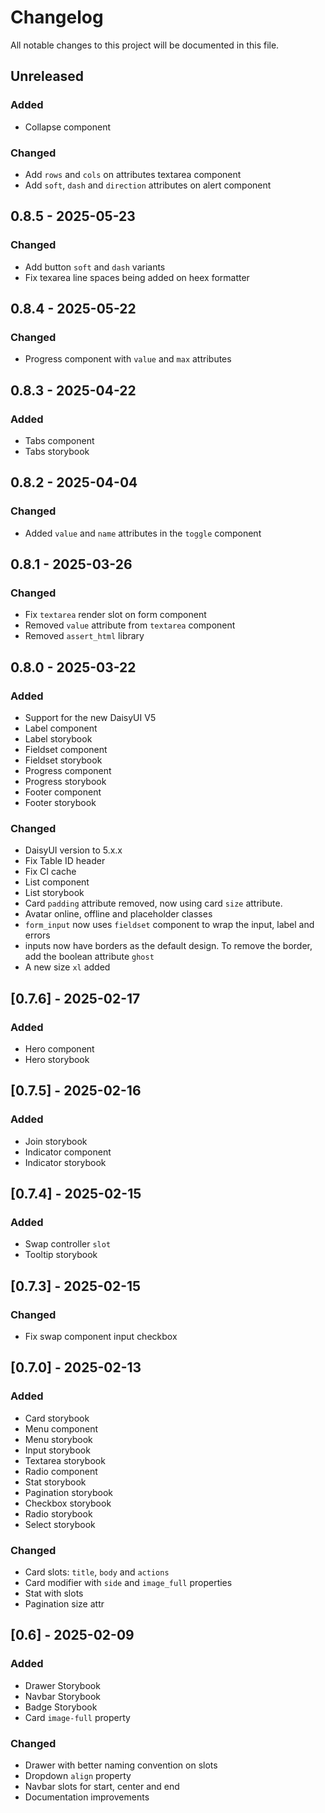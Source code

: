 # Changelog

All notable changes to this project will be documented in this file.

## Unreleased

### Added

- Collapse component

### Changed

- Add `rows` and `cols` on attributes textarea component
- Add `soft`, `dash` and `direction` attributes on alert component

## 0.8.5 - 2025-05-23

### Changed

- Add button `soft` and `dash` variants
- Fix texarea line spaces being added on heex formatter

## 0.8.4 - 2025-05-22

### Changed

- Progress component with `value` and `max` attributes

## 0.8.3 - 2025-04-22

### Added

- Tabs component
- Tabs storybook

## 0.8.2 - 2025-04-04

### Changed

- Added `value` and `name` attributes in the `toggle` component

## 0.8.1 - 2025-03-26

### Changed

- Fix `textarea` render slot on form component
- Removed `value` attribute from `textarea` component
- Removed `assert_html` library

## 0.8.0 - 2025-03-22

### Added

- Support for the new DaisyUI V5
- Label component
- Label storybook
- Fieldset component
- Fieldset storybook
- Progress component
- Progress storybook
- Footer component
- Footer storybook

### Changed

- DaisyUI version to 5.x.x
- Fix Table ID header
- Fix CI cache
- List component
- List storybook
- Card `padding` attribute removed, now using card `size` attribute.
- Avatar online, offline and placeholder classes
- `form_input` now uses `fieldset` component to wrap the input, label and errors
- inputs now have borders as the default design. To remove the border, add the boolean attribute `ghost`
- A new size `xl` added

## [0.7.6] - 2025-02-17

### Added

- Hero component
- Hero storybook

## [0.7.5] - 2025-02-16

### Added

- Join storybook
- Indicator component
- Indicator storybook

## [0.7.4] - 2025-02-15

### Added

- Swap controller `slot`
- Tooltip storybook

## [0.7.3] - 2025-02-15

### Changed

- Fix swap component input checkbox

## [0.7.0] - 2025-02-13

### Added

- Card storybook
- Menu component
- Menu storybook
- Input storybook
- Textarea storybook
- Radio component
- Stat storybook
- Pagination storybook
- Checkbox storybook
- Radio storybook
- Select storybook

### Changed

- Card slots: `title`, `body` and `actions`
- Card modifier with `side` and `image_full` properties
- Stat with slots
- Pagination size attr

## [0.6] - 2025-02-09

### Added

- Drawer Storybook
- Navbar Storybook
- Badge Storybook
- Card `image-full` property

### Changed

- Drawer with better naming convention on slots
- Dropdown `align` property
- Navbar slots for start, center and end
- Documentation improvements
